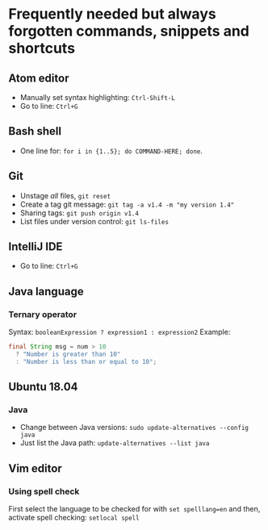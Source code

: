 # Frequently needed but always forgotten commands, snippets and shortcuts

## Atom editor
- Manually set syntax highlighting: ```Ctrl-Shift-L```
- Go to line: ```Ctrl+G```

## Bash shell
- One line for: ```for i in {1..5}; do COMMAND-HERE; done```.

## Git
- Unstage *all* files, ```git reset```
- Create a tag git message: ```git tag -a v1.4 -m "my version 1.4"```
- Sharing tags: ```git push origin v1.4```
- List files under version control: ```git ls-files```

## IntelliJ IDE
- Go to line: ```Ctrl+G```

## Java language

### Ternary operator
Syntax: ```booleanExpression ? expression1 : expression2```
Example:
```Java
final String msg = num > 10
  ? "Number is greater than 10"
  : "Number is less than or equal to 10";
```  

## Ubuntu 18.04

### Java
- Change between Java versions: ```sudo update-alternatives --config java```
- Just list the Java path: ```update-alternatives --list java```

## Vim editor

### Using spell check
First select the language to be checked for with ```set spelllang=en``` and then, activate spell checking: ```setlocal spell```